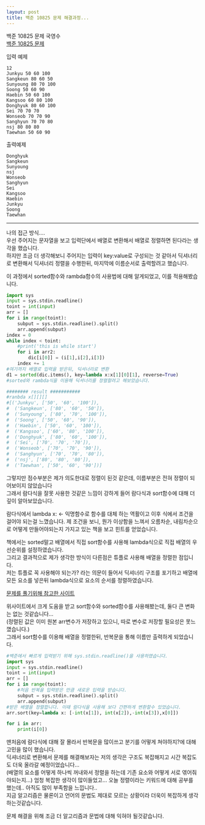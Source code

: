 ```yaml
---
layout: post
title: 백준 10825 문제 해결과정...
---
```


백준 10825 문제 국영수  
[백준 10825 문제](https://www.acmicpc.net/problem/10825)
  
입력 예제
```
12
Junkyu 50 60 100
Sangkeun 80 60 50
Sunyoung 80 70 100
Soong 50 60 90
Haebin 50 60 100
Kangsoo 60 80 100
Donghyuk 80 60 100
Sei 70 70 70
Wonseob 70 70 90
Sanghyun 70 70 80
nsj 80 80 80
Taewhan 50 60 90
```
출력예제
```
Donghyuk
Sangkeun
Sunyoung
nsj
Wonseob
Sanghyun
Sei
Kangsoo
Haebin
Junkyu
Soong
Taewhan
```

* * *

나의 접근 방식....  
우선 주어지는 문자열을 보고 입력단에서 배열로 변환해서 배열로 정렬하면 된다라는 생각을 했습니다.  
하지만 조금 더 생각해보니 주어지는 입력이 key:value로 구성되는 것 같아서 딕셔너리로 변환해서 딕셔너리 정렬을 수행한뒤, 마지막에 이름순서로 출력할려고 했습니다.

이 과정에서 sorted함수와 rambda함수의 사용법에 대해 알게되었고, 이를 적용해봤습니다.  


```python
import sys
input = sys.stdin.readline()
toint = int(input)
arr = []
for i in range(toint):
    subput = sys.stdin.readline().split()
    arr.append(subput)
index = 0
while index < toint:
    #print('this is while start')
    for i in arr2:
        dic[i[0]] = (i[1],i[2],i[3])
    index += 1
#여기까지 배열로 입력을 받은뒤, 딕셔너리로 변환
d1 = sorted(dic.items(), key=lambda x:x[1][0][1], reverse=True)
#sorted와 rambda식을 이용해 딕셔너리를 정렬할려고 해보았습니다.

######## result ###########
#ranbda x[][][]
#[('Junkyu', ['50', '60', '100']),
#  ('Sangkeun', ['80', '60', '50']),
#  ('Sunyoung', ['80', '70', '100']),
#  ('Soong', ['50', '60', '90']),
#  ('Haebin', ['50', '60', '100']),
#  ('Kangsoo', ['60', '80', '100']),
#  ('Donghyuk', ['80', '60', '100']),
#  ('Sei', ['70', '70', '70']),
#  ('Wonseob', ['70', '70', '90']),
#  ('Sanghyun', ['70', '70', '80']),
#  ('nsj', ['80', '80', '80']),
#  ('Taewhan', ['50', '60', '90'])]
```
그렇지만 점수부분은 제가 의도한대로 정렬이 된것 같은데, 이름부분은 전혀 정렬이 되어보이지 않았습니다  
그래서 람다식을 잘못 사용한 것같은 느낌이 강하게 들어 람다식과 sort함수에 대해 더 깊이 알아보았습니다.  

람다식에서 lambda x: <- 익명함수로 함수를 대체 하는 역활이고
이후 식에서 조건을 걸어야 되는걸 느꼈습니다. 제 조건을 보니, 뭔가 이상함을 느껴서 오름차순, 내림차순으로 어떻게 만들어야되는지 가지고 있는 책을 보고 힌트를 얻었습니다.

책에서는 sorted말고 배열에서 직접 sort함수를 사용해 lambda식으로 직접 배열의 우선순위를 설정하였습니다.  
그리고 결과적으로 제가 생각한 방식이 다른점은 튜플로 사용해 배열을 정렬한 점입니다.  
저는 튜플로 꼭 사용해야 되는가? 라는 의문이 들어서 딕셔너리 구조를 포기하고 배열에 모든 요소를 넣은뒤 lambda식으로 요소의 순서를 정렬하였습니다.  

[문제를 풀기위해 참고한 사이트](https://mong9data.tistory.com/33)  

위사이트에서 크게 도움을 받고 sort함수와 sorted함수를 사용해봤는데, 둘다 큰 변화는 없는 것같습니다...  
(정렬된 값은 이미 원본 arr변수가 저장하고 있으니, 따로 변수로 저장할 필요성은 못느꼈습니다.)  
그래서 sort함수를 이용해 배열을 정렬한뒤, 반복문을 통해 이름만 출력하게 되었습니다.

```python
#백준에서 빠르게 입력받기 위해 sys.stdin.readline()을 사용하였습니다.
import sys
input = sys.stdin.readline()
toint = int(input)
arr = []
for i in range(toint):
    #처음 반복을 입력받은 만큼 새로운 입력을 받습니다.
    subput = sys.stdin.readline().split()
    arr.append(subput)
#받은 배열을 정렬합니다. 이때 람다식을 사용해 보다 간편하게 변환할수 있었습니다.
arr.sort(key=lambda x: [-int(x[1]), int(x[2]),-int(x[3]),x[0]])

for i in arr:
    print(i[0])
```

맨처음에 람다식에 대해 잘 몰라서 반복문을 많이쓰고 분기를 어떻게 쳐야하지?에 대해 고민을 많이 했습니다.  
딕셔너리로 변환해서 문제를 해결해보자는 저의 생각은 구조도 복잡해지고 시간 복잡도도 더욱 올라갈 예정이었습니다...  
(배열의 요소를 어떻게 하나씩 꺼내와서 정렬을 하는데 기존 요소와 어떻게 서로 엮어줘야되는지...)
엄청 복잡한 생각이 많이들었고... 오늘 정렬이라는 키워드에 대해 공부를 했는데.. 아직도 많이 부족함을 느낍니다..  
지금 알고리즘은 물론이고 언어의 문법도 제대로 모르는 상황이라 더욱이 복잡하게 생각하는것같습니다.  

문제 해결을 위해 조금 더 알고리즘과 문법에 대해 익혀야 될것같습니다.  